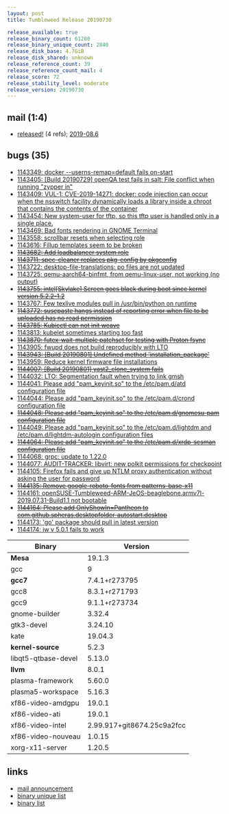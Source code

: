 ```yaml
---
layout: post
title: Tumbleweed Release 20190730

release_available: true
release_binary_count: 61280
release_binary_unique_count: 2840
release_disk_base: 4.7GiB
release_disk_shared: unknown
release_reference_count: 39
release_reference_count_mail: 4
release_score: 72
release_stability_level: moderate
release_version: 20190730
---
```


## mail (1:4)

- [released!](https://lists.opensuse.org/opensuse-factory/2019-08/msg00003.html) (4 refs); [2019-08.6](https://lists.opensuse.org/opensuse-factory/2019-08/msg00006.html)

## bugs (35)

<!--more-->

- [1143349: docker --userns-remap=default fails on-start](https://bugzilla.opensuse.org/show_bug.cgi?id=1143349)
- [1143405: \[Build 20190729\] openQA test fails in salt: File conflict when running "zypper in"](https://bugzilla.opensuse.org/show_bug.cgi?id=1143405)
- [1143409: VUL-1: CVE-2019-14271: docker: code injection can occur when the nsswitch facility dynamically loads a library inside a chroot that contains the contents of the container](https://bugzilla.opensuse.org/show_bug.cgi?id=1143409)
- [1143454: New system-user for tftp, so this tftp user is handled only in a single place.](https://bugzilla.opensuse.org/show_bug.cgi?id=1143454)
- [1143469: Bad fonts rendering in GNOME Terminal](https://bugzilla.opensuse.org/show_bug.cgi?id=1143469)
- [1143558: scrollbar resets when selecting role](https://bugzilla.opensuse.org/show_bug.cgi?id=1143558)
- [1143616: Fillup templates seem to be broken](https://bugzilla.opensuse.org/show_bug.cgi?id=1143616)
- ~~[1143682: Add loadbalancer system role](https://bugzilla.opensuse.org/show_bug.cgi?id=1143682)~~
- ~~[1143711: spec-cleaner replaces pkg-config by pkgconfig](https://bugzilla.opensuse.org/show_bug.cgi?id=1143711)~~
- [1143722: desktop-file-translations: po files are not updated](https://bugzilla.opensuse.org/show_bug.cgi?id=1143722)
- [1143725: qemu-aarch64-binfmt, from qemu-linux-user, not working (no output)](https://bugzilla.opensuse.org/show_bug.cgi?id=1143725)
- ~~[1143755: intel\[Skylake\] Screen goes black during boot since kernel version 5.2.2-1.2](https://bugzilla.opensuse.org/show_bug.cgi?id=1143755)~~
- [1143767: Few texlive modules pull in /usr/bin/python on runtime](https://bugzilla.opensuse.org/show_bug.cgi?id=1143767)
- ~~[1143772: susepaste hangs instead of reporting error when file to be uploaded has no read permission](https://bugzilla.opensuse.org/show_bug.cgi?id=1143772)~~
- ~~[1143785: Kubicctl can not init weave](https://bugzilla.opensuse.org/show_bug.cgi?id=1143785)~~
- [1143813: kubelet sometimes starting too fast](https://bugzilla.opensuse.org/show_bug.cgi?id=1143813)
- ~~[1143870: futex-wait-multiple patchset for testing with Proton fsync](https://bugzilla.opensuse.org/show_bug.cgi?id=1143870)~~
- [1143905: fwupd does not build reproducibly with LTO](https://bugzilla.opensuse.org/show_bug.cgi?id=1143905)
- ~~[1143943: \[Build 20190801\] Undefined method 'installation_package'](https://bugzilla.opensuse.org/show_bug.cgi?id=1143943)~~
- [1143959: Reduce kernel firmware file installations](https://bugzilla.opensuse.org/show_bug.cgi?id=1143959)
- ~~[1144007: \[Build 20190801\] yast2_clone_system fails](https://bugzilla.opensuse.org/show_bug.cgi?id=1144007)~~
- [1144032: LTO: Segmentation fault when trying to link gmsh](https://bugzilla.opensuse.org/show_bug.cgi?id=1144032)
- [1144041: Please add "pam_keyinit.so" to the /etc/pam.d/atd configuration file](https://bugzilla.opensuse.org/show_bug.cgi?id=1144041)
- [1144044: Please add "pam_keyinit.so" to the /etc/pam.d/crond configuration file](https://bugzilla.opensuse.org/show_bug.cgi?id=1144044)
- ~~[1144048: Please add "pam_keyinit.so" to the /etc/pam.d/gnomesu-pam configuration file](https://bugzilla.opensuse.org/show_bug.cgi?id=1144048)~~
- [1144049: Please add "pam_keyinit.so" to the /etc/pam.d/lightdm and /etc/pam.d/lightdm-autologin configuration files](https://bugzilla.opensuse.org/show_bug.cgi?id=1144049)
- ~~[1144064: Please add "pam_keyinit.so" to the /etc/pam.d/xrdp-sesman configuration file](https://bugzilla.opensuse.org/show_bug.cgi?id=1144064)~~
- [1144068: grpc: update to 1.22.0](https://bugzilla.opensuse.org/show_bug.cgi?id=1144068)
- [1144077: AUDIT-TRACKER: libvirt: new polkit permissions for checkpoint](https://bugzilla.opensuse.org/show_bug.cgi?id=1144077)
- [1144105: Firefox fails and give up NTLM proxy authentication without asking the user for password](https://bugzilla.opensuse.org/show_bug.cgi?id=1144105)
- ~~[1144135: Remove google-roboto-fonts from patterns-base-x11](https://bugzilla.opensuse.org/show_bug.cgi?id=1144135)~~
- [1144161: openSUSE-Tumbleweed-ARM-JeOS-beaglebone.armv7l-2019.07.31-Build1.1 not bootable](https://bugzilla.opensuse.org/show_bug.cgi?id=1144161)
- ~~[1144164: Please add OnlyShowIn=Pantheon to com.github.spheras.desktopfolder-autostart.desktop](https://bugzilla.opensuse.org/show_bug.cgi?id=1144164)~~
- [1144173: 'go' package should pull in latest version](https://bugzilla.opensuse.org/show_bug.cgi?id=1144173)
- [1144174: iw v 5.0.1 fails to work](https://bugzilla.opensuse.org/show_bug.cgi?id=1144174)

Binary | Version
--- | ---
**Mesa** | 19.1.3
gcc | 9
**gcc7** | 7.4.1+r273795
gcc8 | 8.3.1+r271793
gcc9 | 9.1.1+r273734
gnome-builder | 3.32.4
gtk3-devel | 3.24.10
kate | 19.04.3
**kernel-source** | 5.2.3
libqt5-qtbase-devel | 5.13.0
**llvm** | 8.0.1
plasma-framework | 5.60.0
plasma5-workspace | 5.16.3
xf86-video-amdgpu | 19.0.1
xf86-video-ati | 19.0.1
xf86-video-intel | 2.99.917+git8674.25c9a2fcc
xf86-video-nouveau | 1.0.15
xorg-x11-server | 1.20.5

## links

- [mail announcement](https://lists.opensuse.org/opensuse-factory/2019-07/msg00441.html)
- [binary unique list](http://download.opensuse.org/history/20190730/rpm.unique.list)
- [binary list](http://download.opensuse.org/history/20190730/rpm.list)
